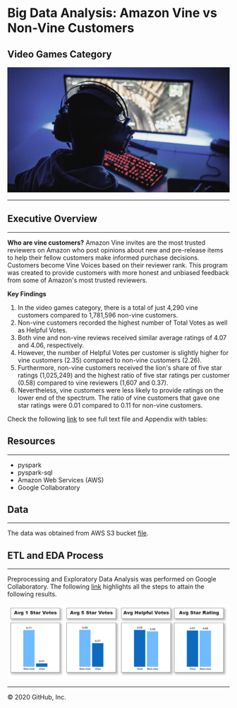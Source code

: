 # Big Data Analysis: Amazon Vine vs Non-Vine Customers
## Video Games Category
![](https://github.com/GR8505/Big_Data/blob/master/Images/VideoGames.jpg)

-------------------------------------------------------------------------------------------------

## Executive Overview
-------------------------------------------------------------------------------------------------

**Who are vine customers?**
Amazon Vine invites are the most trusted reviewers on Amazon who post opinions about new and pre-release 
items to help their fellow customers make informed purchase decisions. Customers become Vine Voices based 
on their reviewer rank. This program was created to provide customers with more honest and unbiased feedback 
from some of Amazon's most trusted reviewers.
![]()

**Key Findings**
1) In the video games category, there is a total of just 4,290 vine customers compared to 
   1,781,596 non-vine customers.
2) Non-vine customers recorded the highest number of Total Votes as well as Helpful Votes.  
3) Both vine and non-vine reviews received similar average ratings of 4.07 and 4.06, 
   respectively.
4) However, the number of Helpful Votes per customer is slightly higher for vine customers (2.35) 
   compared to non-vine customers (2.26).
5) Furthermore, non-vine customers received the lion's share of five star ratings (1,025,249) 
   and the highest ratio of five star ratings per customer (0.58) compared to vine reviewers
   (1,607 and 0.37).  
6) Nevertheless, vine customers were less likely to provide ratings on the lower end of the spectrum.
   The ratio of vine customers that gave one star ratings were 0.01 compared to 0.11 for non-vine
   customers.

Check the following [link](https://github.com/GR8505/Big_Data/blob/master/Analysis.txt) to see full 
text file and Appendix with tables:


## Resources
---------------------------------------------------------------------------------------------------
* pyspark
* pyspark-sql
* Amazon Web Services (AWS)
* Google Collaboratory


## Data
---------------------------------------------------------------------------------------------------
The data was obtained from AWS S3 bucket [file](https://s3.amazonaws.com/amazon-reviews-pds/tsv/amazon_reviews_us_Video_Games_v1_00.tsv.gz).


## ETL and EDA Process
---------------------------------------------------------------------------------------------------
Preprocessing and Exploratory Data Analysis was performed on Google Collaboratory.  The following 
[link](https://colab.research.google.com/drive/1xBgf2RPK_tayPEsWlSUWyJHcQQcuF7Ed?usp=sharing) highlights 
all the steps to attain the following results.

![](https://github.com/GR8505/Big_Data/blob/master/Images/D1.png)


---------------------------------------------------------------------------------------------------
© 2020 GitHub, Inc.
